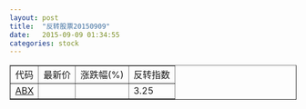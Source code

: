 ```yaml
---
layout: post
title:  "反转股票20150909"
date:   2015-09-09 01:34:55
categories: stock
---
```


<script type="text/javascript">
var stockList = []
stockList.push('gb_abx');
</script>

<table border="1">
 <tr>
 <td>代码</td>
  <td>最新价</td>
  <td>涨跌幅(%)</td>
 <td>反转指数</td>
</tr>
  <tr id="abx"><td><a href="http://stock.finance.sina.com.cn/usstock/quotes/ABX.html" target="_blank">ABX</a></td><td></td><td></td><td>3.25</td></tr>
</table>
